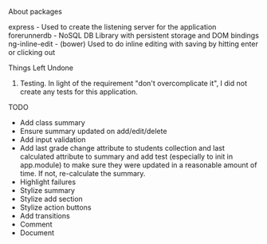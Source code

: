 About packages

express - Used to create the listening server for the application
forerunnerdb - NoSQL DB Library with persistent storage and DOM bindings
ng-inline-edit - (bower) Used to do inline editing with saving by hitting enter or clicking out

Things Left Undone
1. Testing. In light of the requirement "don't overcomplicate it", I did not create any tests for this application. 

TODO
- Add class summary
- Ensure summary updated on add/edit/delete
- Add input validation
- Add last grade change attribute to students collection and last calculated attribute to summary and add test (especially to init in app.module) to make sure they were updated in a reasonable amount of time. If not, re-calculate the summary.
- Highlight failures
- Stylize summary
- Stylize add section
- Stylize action buttons
- Add transitions
- Comment
- Document
